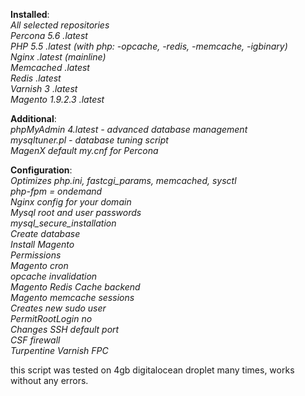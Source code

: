 **Installed**:<br/>
*All selected repositories*<br/>
*Percona 5.6 .latest*<br/>
*PHP 5.5 .latest (with php: -opcache, -redis, -memcache, -igbinary)*<br/>
*Nginx .latest (mainline)*<br/>
*Memcached .latest*<br/>
*Redis .latest*<br/>
*Varnish 3 .latest*<br/>
*Magento 1.9.2.3 .latest*<br/>

**Additional**:<br/>
*phpMyAdmin 4.latest - advanced database management*<br/>
*mysqltuner.pl - database tuning script*<br/>
*MagenX default my.cnf for Percona*<br/>

**Configuration**:<br/>
*Optimizes php.ini, fastcgi_params, memcached, sysctl*<br/>
*php-fpm = ondemand*<br/>
*Nginx config for your domain*<br/>
*Mysql root and user passwords*<br/>
*mysql_secure_installation*<br/>
*Create database*<br/>
*Install Magento*<br/>
*Permissions*<br/>
*Magento cron*<br/>
*opcache invalidation*<br/>
*Magento Redis Cache backend*<br/>
*Magento memcache sessions*<br/>
*Creates new sudo user*<br/>
*PermitRootLogin no*<br/>
*Changes SSH default port*<br/>
*CSF firewall*<br/>
*Turpentine Varnish FPC*<br/>

 
this script was tested on 4gb digitalocean droplet many times, works without any errors.
